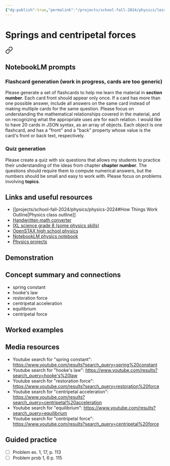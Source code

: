 ```yaml
---
{"dg-publish":true,"permalink":"/projects/school-fall-2024/physics/lesson-physics-springs/"}
---
```



#  Springs and centripetal forces


<div class="transclusion internal-embed is-loaded"><a class="markdown-embed-link" href="/projects/school-fall-2024/physics/physics-2024/#notebook-lm-prompts" aria-label="Open link"><svg xmlns="http://www.w3.org/2000/svg" width="24" height="24" viewBox="0 0 24 24" fill="none" stroke="currentColor" stroke-width="2" stroke-linecap="round" stroke-linejoin="round" class="svg-icon lucide-link"><path d="M10 13a5 5 0 0 0 7.54.54l3-3a5 5 0 0 0-7.07-7.07l-1.72 1.71"></path><path d="M14 11a5 5 0 0 0-7.54-.54l-3 3a5 5 0 0 0 7.07 7.07l1.71-1.71"></path></svg></a><div class="markdown-embed">



## NotebookLM prompts

### Flashcard generation (work in progress, cards are too generic)

Please generate a set of flashcards to help me learn the material in **section number**. Each card front should appear only once. If a card has more than one possible answer, include all answers on the same card instead of making multiple cards for the same question. Please focus on understanding the mathematical relationships covered in the material, and on recognizing what the appropriate uses are for each relation. I would like to have 20 cards in JSON syntax, as an array of objects. Each object is one flashcard, and has a "front" and a "back" property whose value is the card's front or back text, respectively.

### Quiz generation

Please create a quiz with six questions that allows my students to practice their understanding of the ideas from chapter **chapter number**. The questions should require them to compute numerical answers, but the numbers should be small and easy to work with. Please focus on problems involving **topics**.



</div></div>


## Links and useful resources 

- [[projects/school-fall-2024/physics/physics-2024#How Things Work Outline\|Physics class outline]]
- [Handwritten math converter](https://webdemo.myscript.com/views/math/index.html#)
- [IXL science grade 8 (some physics skills)](https://www.ixl.com/science/grade-8)
- [OpenSTAX high school physics](https://openstax.org/books/physics/pages/1-introduction)
- [NotebookLM physics notebook](https://notebooklm.google.com/notebook/94fe29f5-cebb-4621-9e03-d20110b7a978)
- [Physics projects](https://www.sciencebuddies.org/science-fair-projects/science-projects/physics/high-school)

## Demonstration


## Concept summary and connections


- spring constant 
- hooke's law 
- restoration force 
- centripetal acceleration 
- equilibrium 
- centripetal force 

## Worked examples



## Media resources

- Youtube search for "spring constant": https://www.youtube.com/results?search_query=spring%20constant 
- Youtube search for "hooke's law": https://www.youtube.com/results?search_query=hooke's%20law 
- Youtube search for "restoration force": https://www.youtube.com/results?search_query=restoration%20force 
- Youtube search for "centripetal acceleration": https://www.youtube.com/results?search_query=centripetal%20acceleration 
- Youtube search for "equilibrium": https://www.youtube.com/results?search_query=equilibrium 
- Youtube search for "centripetal force": https://www.youtube.com/results?search_query=centripetal%20force 

## Guided practice


- [ ] Problem ex. 1, 17, p. 113  
- [ ] Problem prob 1, 6 p. 115  
